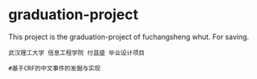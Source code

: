 # graduation-project
This project is the graduation-project of fuchangsheng whut. For saving.

	武汉理工大学 信息工程学院 付昌盛 毕业设计项目

	#基于CRF的中文事件的发掘与实现